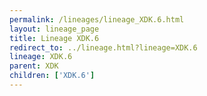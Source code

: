```yaml
---
permalink: /lineages/lineage_XDK.6.html
layout: lineage_page
title: Lineage XDK.6
redirect_to: ../lineage.html?lineage=XDK.6
lineage: XDK.6
parent: XDK
children: ['XDK.6']
---
```

